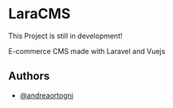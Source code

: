 # LaraCMS
This Project is still in development!

E-commerce CMS made with Laravel and Vuejs

## Authors

- [@andreaortogni](https://www.github.com/andreaortogni)
